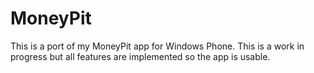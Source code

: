 MoneyPit
========

This is a port of my MoneyPit app for Windows Phone. This is a work in progress but all features are implemented so the app is usable.
